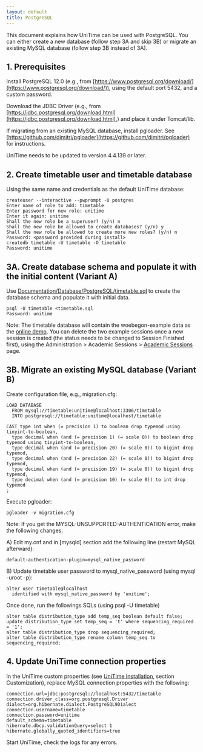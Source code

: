 ```yaml
---
layout: default
title: PostgreSQL
---
```




 This document explains how UniTime can be used with PostgreSQL. You can either create a new database (follow step 3A and skip 3B) or migrate an existing MySQL database (follow step 3B instead of 3A).

## 1. Prerequisites


 Install PostgreSQL 12.0 (e.g., from [https://www.postgresql.org/download/](https://www.postgresql.org/download/)), using the default port 5432, and a custom password.


 Download the JDBC Driver (e.g., from [https://jdbc.postgresql.org/download.html](https://jdbc.postgresql.org/download.html),) and place it under Tomcat/lib.


 If migrating from an existing MySQL database, install pgloader. See [https://github.com/dimitri/pgloader](https://github.com/dimitri/pgloader) for instructions.


 UniTime needs to be updated to version 4.4.139 or later.

## 2. Create timetable user and timetable database


 Using the same name and credentials as the default UniTime database:
```
createuser --interactive --pwprompt -U postgres
Enter name of role to add: timetable
Enter password for new role: unitime
Enter it again: unitime
Shall the new role be a superuser? (y/n) n
Shall the new role be allowed to create databases? (y/n) y
Shall the new role be allowed to create more new roles? (y/n) n
Password: <password provided during install>
createdb timetable -U timetable -O timetable
Password: unitime
```

## 3A. Create database schema and populate it with the initial content (Variant A)


 Use [Documentation/Database/PostgreSQL/timetable.sql](https://raw.githubusercontent.com/UniTime/unitime/maint_UniTime44/Documentation/Database/PostgreSQL/timetable.sql) to create the database schema and populate it with initial data.
```
psql -U timetable <timetable.sql
Password: unitime
```


 Note: The timetable database will contain the woebegon-example data as the [online demo](https://demo.unitime.org). You can delete the two example sessions once a new session is created (the status needs to be changed to Session Finished first), using the Administration > Academic Sessions > [Academic Sessions](academic-sessions) page.

## 3B. Migrate an existing MySQL database (Variant B)


 Create configuration file, e.g., migration.cfg:
```
LOAD DATABASE
  FROM mysql://timetable:unitime@localhost:3306/timetable
  INTO postgresql://timetable:unitime@localhost/timetable
```


```
CAST type int when (= precision 1) to boolean drop typemod using tinyint-to-boolean,
  type decimal when (and (= precision 1) (= scale 0)) to boolean drop typemod using tinyint-to-boolean,
  type decimal when (and (= precision 20) (= scale 0)) to bigint drop typemod,
  type decimal when (and (= precision 22) (= scale 0)) to bigint drop typemod,
  type decimal when (and (= precision 19) (= scale 0)) to bigint drop typemod,
  type decimal when (and (= precision 10) (= scale 0)) to int drop typemod
;
```


 Execute pgloader:
```
pgloader -v migration.cfg
```


 Note: If you get the MYSQL-UNSUPPORTED-AUTHENTICATION error, make the following changes:


 A) Edit my.cnf and in [mysqld] section add the following line (restart MySQL afterward):
```
default-authentication-plugin=mysql_native_password
```


 B) Update timetable user password to mysql_native_password (using mysql -uroot -p):
```
alter user timetable@localhost
  identified with mysql_native_password by 'unitime';
```


 Once done, run the followings SQLs (using psql -U timetable)
```
alter table distribution_type add temp_seq boolean default false;
update distribution_type set temp_seq = 't' where sequencing_required = '1';
alter table distribution_type drop sequencing_required;
alter table distribution_type rename column temp_seq to sequencing_required;
```

## 4. Update UniTime connection properties


 In the UniTime custom properties (see [UniTime Installation](installation), section Customization), replace MySQL connection properties with the following:
```
connection.url=jdbc:postgresql://localhost:5432/timetable
connection.driver_class=org.postgresql.Driver
dialect=org.hibernate.dialect.PostgreSQL9Dialect
connection.username=timetable
connection.password=unitime
default_schema=timetable
hibernate.dbcp.validationQuery=select 1
hibernate.globally_quoted_identifiers=true
```


 Start UniTime, check the logs for any errors.
